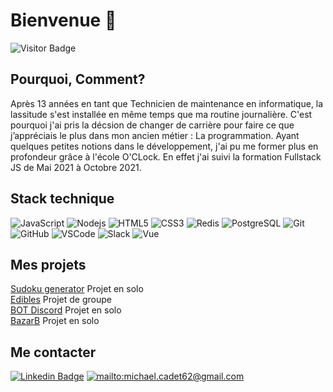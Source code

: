 # Bienvenue 👋
![Visitor Badge](https://visitor-badge.laobi.icu/badge?page_id=frenchix)
## Pourquoi, Comment?

Après 13 années en tant que Technicien de maintenance en informatique, la lassitude s'est installée en même temps que ma routine journalière. C'est pourquoi j'ai pris la décsion de changer de carrière pour faire ce que j’appréciais le plus dans mon ancien métier : La programmation.
Ayant quelques petites notions dans le développement, j'ai pu me former plus en profondeur grâce à l'école O'CLock. En effet j'ai suivi la formation Fullstack JS de Mai 2021 à Octobre 2021.

## Stack technique

![JavaScript](https://img.shields.io/badge/-JavaScript-black?style=flat-square&logo=javascript)
![Nodejs](https://img.shields.io/badge/-Nodejs-black?style=flat-square&logo=Node.js)
![HTML5](https://img.shields.io/badge/-HTML5-E34F26?style=flat-square&logo=html5&logoColor=white)
![CSS3](https://img.shields.io/badge/-CSS3-1572B6?style=flat-square&logo=css3)
![Redis](https://img.shields.io/badge/-Redis-black?style=flat-square&logo=Redis)
![PostgreSQL](https://img.shields.io/badge/-PostgreSQL-336791?style=flat-square&logo=postgresql)
![Git](https://img.shields.io/badge/-Git-black?style=flat-square&logo=git)
![GitHub](https://img.shields.io/badge/-GitHub-181717?style=flat-square&logo=github)
![VSCode](https://img.shields.io/badge/-Visual%20Studio%20Code-05122A?style=flat&logo=visual-studio-code&logoColor=007ACC)
![Slack](https://img.shields.io/badge/-Slack-05122A?style=flat&logo=Slack)
![Vue](https://img.shields.io/badge/-Vue-4fc08d?style=flat&logo=vue-dot-js&logoColor=fff)

## Mes projets 

[Sudoku generator](https://github.com/Frenchix/sudoku_generator) Projet en solo  
[Edibles](https://edibles.surge.sh/) Projet de groupe  
[BOT Discord](https://github.com/Frenchix/BOT-Discord-Say-hello-) Projet en solo  
[BazarB](https://bazarb.onrender.com) Projet en solo

## Me contacter

[![Linkedin Badge](https://img.shields.io/badge/-Michael-blue?style=flat-square&logo=Linkedin&logoColor=white&link=https://www.linkedin.com/in/michael-cadet-429094131/)](https://www.linkedin.com/in/michael-cadet-429094131/)
[![mailto:michael.cadet62@gmail.com](https://img.shields.io/badge/Gmail-D14836?style=flat&logo=gmail&logoColor=white)](mailto:michael.cadet62@gmail.com)
